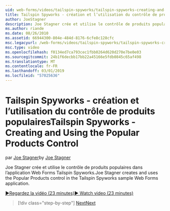 ```yaml
---
uid: web-forms/videos/tailspin-spyworks/tailspin-spyworks-creating-and-using-the-popular-products-control
title: Tailspin Spyworks - création et l’utilisation du contrôle de produits populaires | Microsoft Docs
author: JoeStagner
description: Joe Stagner crée et utilise le contrôle de produits populaires dans l’application Web Forms Tailspin Spyworks.
ms.author: riande
ms.date: 08/26/2010
ms.assetid: 66944300-804e-484d-8176-6cfe8c128cfc
msc.legacyurl: /web-forms/videos/tailspin-spyworks/tailspin-spyworks-creating-and-using-the-popular-products-control
msc.type: video
ms.openlocfilehash: f0134ed7ca793cec1fbb0264d620d270e7be0e03
ms.sourcegitcommit: 24b1f6decbb17bb22a45166e5fdb0845c65af498
ms.translationtype: MT
ms.contentlocale: fr-FR
ms.lasthandoff: 03/01/2019
ms.locfileid: "57025636"
---
```

<a name="tailspin-spyworks---creating-and-using-the-popular-products-control"></a><span data-ttu-id="6dc07-103">Tailspin Spyworks - création et l’utilisation du contrôle de produits populaires</span><span class="sxs-lookup"><span data-stu-id="6dc07-103">Tailspin Spyworks - Creating and Using the Popular Products Control</span></span>
====================
<span data-ttu-id="6dc07-104">par [Joe Stagner](https://github.com/JoeStagner)</span><span class="sxs-lookup"><span data-stu-id="6dc07-104">by [Joe Stagner](https://github.com/JoeStagner)</span></span>

<span data-ttu-id="6dc07-105">Joe Stagner crée et utilise le contrôle de produits populaires dans l’application Web Forms Tailspin Spyworks.</span><span class="sxs-lookup"><span data-stu-id="6dc07-105">Joe Stagner creates and uses the Popular Products control in the Tailspin Spyworks sample Web Forms application.</span></span>

[<span data-ttu-id="6dc07-106">&#9654;Regardez la vidéo (23 minutes)</span><span class="sxs-lookup"><span data-stu-id="6dc07-106">&#9654; Watch video (23 minutes)</span></span>](https://channel9.msdn.com/Blogs/ASP-NET-Site-Videos/tailspin-spyworks-creating-and-using-the-popular-products-control)

> [!div class="step-by-step"]
> [<span data-ttu-id="6dc07-107">Next</span><span class="sxs-lookup"><span data-stu-id="6dc07-107">Next</span></span>](tailspin-spyworks-implementing-and-using-the-also-purchased-control.md)

